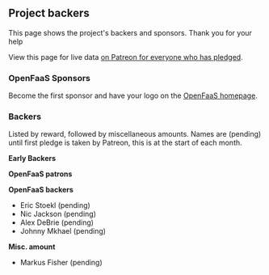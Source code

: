 ## Project backers

This page shows the project's backers and sponsors. Thank you for your help

View this page for live data [on Patreon for everyone who has pledged](https://www.patreon.com/alexellis).

### OpenFaaS Sponsors

Become the first sponsor and have your logo on the [OpenFaaS homepage](https://www.openfaas.com/). 

### Backers

Listed by reward, followed by miscellaneous amounts. Names are (pending) until first pledge is taken by Patreon, this is at the start of each month.

**Early Backers**

**OpenFaaS patrons**

**OpenFaaS backers**

* Eric Stoekl (pending)
* Nic Jackson (pending)
* Alex DeBrie (pending)
* Johnny Mkhael (pending)

**Misc. amount**

* Markus Fisher (pending)
